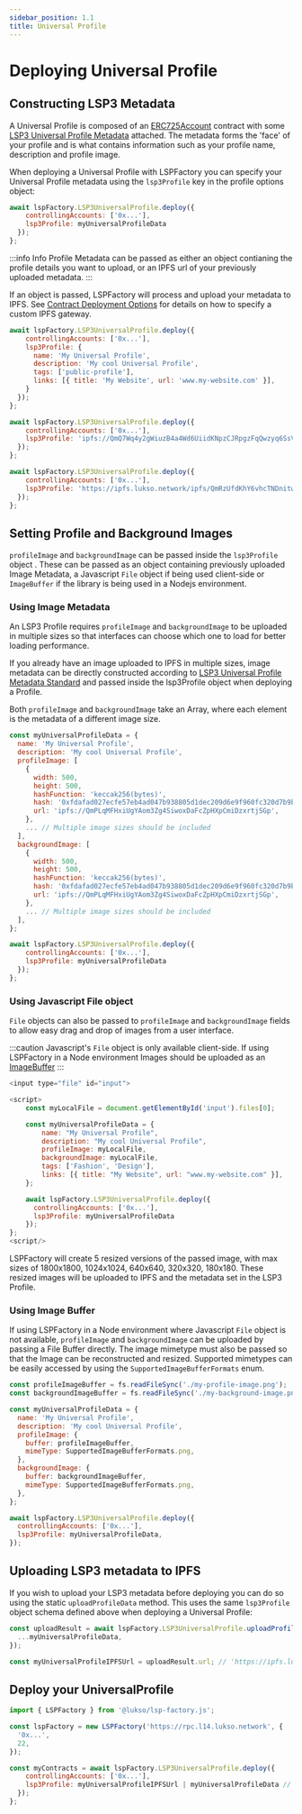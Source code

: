 ```yaml
---
sidebar_position: 1.1
title: Universal Profile
---
```


# Deploying Universal Profile

## Constructing LSP3 Metadata

A Universal Profile is composed of an [ERC725Account](../../../standards/universal-profile/lsp0-erc725account) contract with some [LSP3 Universal Profile Metadata](../../../standards/universal-profile/lsp3-universal-profile-metadata) attached. The metadata forms the 'face' of your profile and is what contains information such as your profile name, description and profile image.

When deploying a Universal Profile with LSPFactory you can specify your Universal Profile metadata using the `lsp3Profile` key in the profile options object:

```javascript
await lspFactory.LSP3UniversalProfile.deploy({
    controllingAccounts: ['0x...'],
    lsp3Profile: myUniversalProfileData
  });
};
```

:::info Info
Profile Metadata can be passed as either an object contianing the profile details you want to upload, or an IPFS url of your previously uploaded metadata.
:::

If an object is passed, LSPFactory will process and upload your metadata to IPFS. See [Contract Deployment Options](./contract-deployment-options) for details on how to specify a custom IPFS gateway.

```javascript title='Setting LSP3 metadata to be uploaded'
await lspFactory.LSP3UniversalProfile.deploy({
    controllingAccounts: ['0x...'],
    lsp3Profile: {
      name: 'My Universal Profile',
      description: 'My cool Universal Profile',
      tags: ['public-profile'],
      links: [{ title: 'My Website', url: 'www.my-website.com' }],
    }
  });
};
```

```javascript title='Setting LSP3 metadata using metadata IPFS url'
await lspFactory.LSP3UniversalProfile.deploy({
    controllingAccounts: ['0x...'],
    lsp3Profile: 'ipfs://QmQ7Wq4y2gWiuzB4a4Wd6UiidKNpzCJRpgzFqQwzyq6SsV'
  });
};
```

```javascript title='Setting LSP3 metadata using metadata IPFS url'
await lspFactory.LSP3UniversalProfile.deploy({
    controllingAccounts: ['0x...'],
    lsp3Profile: 'https://ipfs.lukso.network/ipfs/QmRzUfdKhY6vhcTNDnitwKnnpm5GqjYSmw9tcdNVmi4bqy'
  });
};
```

## Setting Profile and Background Images

`profileImage` and `backgroundImage` can be passed inside the `lsp3Profile` object . These can be passed as an object containing previously uploaded Image Metadata, a Javascript `File` object if being used client-side or `ImageBuffer` if the library is being used in a Nodejs environment.

### Using Image Metadata

An LSP3 Profile requires `profileImage` and `backgroundImage` to be uploaded in multiple sizes so that interfaces can choose which one to load for better loading performance.

If you already have an image uploaded to IPFS in multiple sizes, image metadata can be directly constructed according to [LSP3 Universal Profile Metadata Standard](../../../standards/universal-profile/lsp3-universal-profile-metadata) and passed inside the lsp3Profile object when deploying a Profile.

Both `profileImage` and `backgroundImage` take an Array, where each element is the metadata of a different image size.

```javascript title='Setting LSP3 metadata to be uploaded'
const myUniversalProfileData = {
  name: 'My Universal Profile',
  description: 'My cool Universal Profile',
  profileImage: [
    {
      width: 500,
      height: 500,
      hashFunction: 'keccak256(bytes)',
      hash: '0xfdafad027ecfe57eb4ad047b938805d1dec209d6e9f960fc320d7b9b11cbed14', // bytes32 hex string of the image hash
      url: 'ipfs://QmPLqMFHxiUgYAom3Zg4SiwoxDaFcZpHXpCmiDzxrtjSGp',
    },
    ... // Multiple image sizes should be included
  ],
  backgroundImage: [
    {
      width: 500,
      height: 500,
      hashFunction: 'keccak256(bytes)',
      hash: '0xfdafad027ecfe57eb4ad047b938805d1dec209d6e9f960fc320d7b9b11cbed14', // bytes32 hex string of the image hash
      url: 'ipfs://QmPLqMFHxiUgYAom3Zg4SiwoxDaFcZpHXpCmiDzxrtjSGp',
    },
    ... // Multiple image sizes should be included
  ],
};

await lspFactory.LSP3UniversalProfile.deploy({
    controllingAccounts: ['0x...'],
    lsp3Profile: myUniversalProfileData
  });
};
```

### Using Javascript File object

`File` objects can also be passed to `profileImage` and `backgroundImage` fields to allow easy drag and drop of images from a user interface.

:::caution
Javascript's `File` object is only available client-side. If using LSPFactory in a Node environment Images should be uploaded as an [ImageBuffer](./universal-profile#uploading-an-image-using-imagebuffer)
:::

```javascript
<input type="file" id="input">

<script>
    const myLocalFile = document.getElementById('input').files[0];

    const myUniversalProfileData = {
        name: "My Universal Profile",
        description: "My cool Universal Profile",
        profileImage: myLocalFile,
        backgroundImage: myLocalFile,
        tags: ['Fashion', 'Design'],
        links: [{ title: "My Website", url: "www.my-website.com" }],
    };

    await lspFactory.LSP3UniversalProfile.deploy({
      controllingAccounts: ['0x...'],
      lsp3Profile: myUniversalProfileData
    });
};
<script/>
```

LSPFactory will create 5 resized versions of the passed image, with max sizes of 1800x1800, 1024x1024, 640x640, 320x320, 180x180. These resized images will be uploaded to IPFS and the metadata set in the LSP3 Profile.

### Using Image Buffer

If using LSPFactory in a Node environment where Javascript `File` object is not available, `profileImage` and `backgroundImage` can be uploaded by passing a File Buffer directly. The image mimetype must also be passed so that the Image can be reconstructed and resized. Supported mimetypes can be easily accessed by using the `SupportedImageBufferFormats` enum.

```javascript
const profileImageBuffer = fs.readFileSync('./my-profile-image.png');
const backgroundImageBuffer = fs.readFileSync('./my-background-image.png');

const myUniversalProfileData = {
  name: 'My Universal Profile',
  description: 'My cool Universal Profile',
  profileImage: {
    buffer: profileImageBuffer,
    mimeType: SupportedImageBufferFormats.png,
  },
  backgroundImage: {
    buffer: backgroundImageBuffer,
    mimeType: SupportedImageBufferFormats.png,
  },
};

await lspFactory.LSP3UniversalProfile.deploy({
  controllingAccounts: ['0x...'],
  lsp3Profile: myUniversalProfileData,
});
```

## Uploading LSP3 metadata to IPFS

If you wish to upload your LSP3 metadata before deploying you can do so using the static `uploadProfileData` method. This uses the same `lsp3Profile` object schema defined above when deploying a Universal Profile:

```javascript
const uploadResult = await lspFactory.LSP3UniversalProfile.uploadProfileData({
  ...myUniversalProfileData,
});

const myUniversalProfileIPFSUrl = uploadResult.url; // 'https://ipfs.lukso.network/ipfs/QmPzUfdKhY6vfcTNDnitwKnnpm5GqjYSmw9todNVmi4bqy'
```

## Deploy your UniversalProfile

```javascript
import { LSPFactory } from '@lukso/lsp-factory.js';

const lspFactory = new LSPFactory('https://rpc.l14.lukso.network', {
  '0x...',
  22,
});

const myContracts = await lspFactory.LSP3UniversalProfile.deploy({
    controllingAccounts: ['0x...'],
    lsp3Profile: myUniversalProfileIPFSUrl | myUniversalProfileData // LSP3 Metadata object or IPFS URL
  });
};
```
